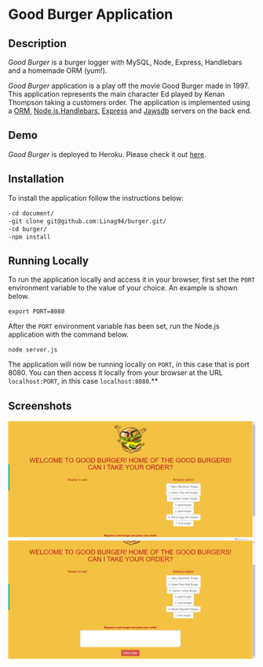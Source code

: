 # Good Burger Application

## Description

*Good Burger* is a burger logger with MySQL, Node, Express, Handlebars and a homemade ORM (yum!).

*Good Burger* application is a play off the movie Good Burger made in 1997. This application represents the main character Ed played by Kenan Thompson taking a customers order. The application is implemented using a [ORM](https://www.npmjs.com/package/orm), [Node.js](https://nodejs.org/en/),[Handlebars](http://handlebarsjs.com/installation.html), [Express](expressjs.com/) and [Jawsdb](https://www.jawsdb.com/) servers on the back end.

## Demo
	
*Good Burger* is deployed to Heroku. Please check it out [here](https://radiant-chamber-16651.herokuapp.com/index).

## Installation

To install the application follow the instructions below:

    -cd document/
	-git clone git@github.com:Linag94/burger.git/
	-cd burger/
	-npm install
	
## Running Locally

To run the application locally and access it in your browser, first set the `PORT` environment variable to the value of your choice. An example is shown below.

	export PORT=8080
	
After the `PORT` environment variable has been set, run the Node.js application with the command below.

	node server.js
	
The application will now be running locally on `PORT`, in this case that is port 8080. You can then access it locally from your browser at the URL `localhost:PORT`, in this case `localhost:8080`.**

## Screenshots

![](images\Screenshot%20(2).png)
![](images\Screenshot%20(3).png)
